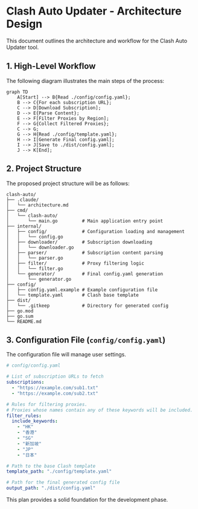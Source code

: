 # Clash Auto Updater - Architecture Design

This document outlines the architecture and workflow for the Clash Auto Updater tool.

## 1. High-Level Workflow

The following diagram illustrates the main steps of the process:

```mermaid
graph TD
    A[Start] --> B{Read ./config/config.yaml};
    B --> C{For each subscription URL};
    C --> D[Download Subscription];
    D --> E{Parse Content};
    E --> F[Filter Proxies by Region];
    F --> G{Collect Filtered Proxies};
    C --> G;
    G --> H{Read ./config/template.yaml};
    H --> I[Generate Final config.yaml];
    I --> J[Save to ./dist/config.yaml];
    J --> K[End];
```

## 2. Project Structure

The proposed project structure will be as follows:

```
clash-auto/
├── .claude/
│   └── architecture.md
├── cmd/
│   └── clash-auto/
│       └── main.go         # Main application entry point
├── internal/
│   ├── config/             # Configuration loading and management
│   │   └── config.go
│   ├── downloader/         # Subscription downloading
│   │   └── downloader.go
│   ├── parser/             # Subscription content parsing
│   │   └── parser.go
│   ├── filter/             # Proxy filtering logic
│   │   └── filter.go
│   └── generator/          # Final config.yaml generation
│       └── generator.go
├── config/
│   ├── config.yaml.example # Example configuration file
│   └── template.yaml       # Clash base template
├── dist/
│   └── .gitkeep            # Directory for generated config
├── go.mod
├── go.sum
└── README.md
```

## 3. Configuration File (`config/config.yaml`)

The configuration file will manage user settings.

```yaml
# config/config.yaml

# List of subscription URLs to fetch
subscriptions:
  - "https://example.com/sub1.txt"
  - "https://example.com/sub2.txt"

# Rules for filtering proxies. 
# Proxies whose names contain any of these keywords will be included.
filter_rules:
  include_keywords:
    - "HK"
    - "香港"
    - "SG"
    - "新加坡"
    - "JP"
    - "日本"

# Path to the base Clash template
template_path: "./config/template.yaml"

# Path for the final generated config file
output_path: "./dist/config.yaml"
```

This plan provides a solid foundation for the development phase.